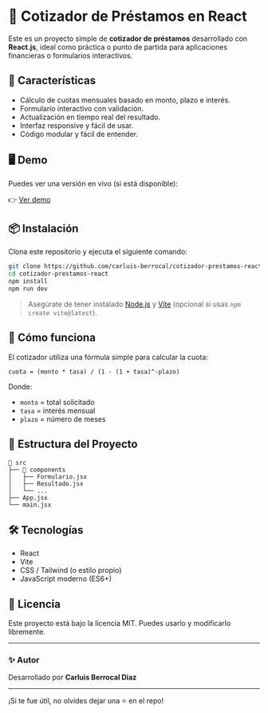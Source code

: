 
# 🧮 Cotizador de Préstamos en React

Este es un proyecto simple de **cotizador de préstamos** desarrollado con **React.js**, ideal como práctica o punto de partida para aplicaciones financieras o formularios interactivos.

## 🚀 Características

- Cálculo de cuotas mensuales basado en monto, plazo e interés.
- Formulario interactivo con validación.
- Actualización en tiempo real del resultado.
- Interfaz responsive y fácil de usar.
- Código modular y fácil de entender.

## 🖥️ Demo

Puedes ver una versión en vivo (si está disponible):

👉 [Ver demo](https://prestamos-react.netlify.app)

## 📦 Instalación

Clona este repositorio y ejecuta el siguiente comando:

```bash
git clone https://github.com/carluis-berrocal/cotizador-prestamos-react.git
cd cotizador-prestamos-react
npm install
npm run dev
```

> Asegúrate de tener instalado [Node.js](https://nodejs.org/) y [Vite](https://vitejs.dev/) (opcional si usas `npm create vite@latest`).

## 🧠 Cómo funciona

El cotizador utiliza una fórmula simple para calcular la cuota:

```
cuota = (monto * tasa) / (1 - (1 + tasa)^-plazo)
```

Donde:
- `monto` = total solicitado
- `tasa` = interés mensual
- `plazo` = número de meses

## 🧾 Estructura del Proyecto

```
📁 src
├── 📂 components
│   ├── Formulario.jsx
│   ├── Resultado.jsx
│   └── ...
├── App.jsx
└── main.jsx
```

## 🛠️ Tecnologías

- React
- Vite
- CSS / Tailwind (o estilo propio)
- JavaScript moderno (ES6+)

## 📄 Licencia

Este proyecto está bajo la licencia MIT. Puedes usarlo y modificarlo libremente.

---

### ✨ Autor

Desarrollado por **Carluis Berrocal Diaz**  

---

¡Si te fue útil, no olvides dejar una ⭐ en el repo!
